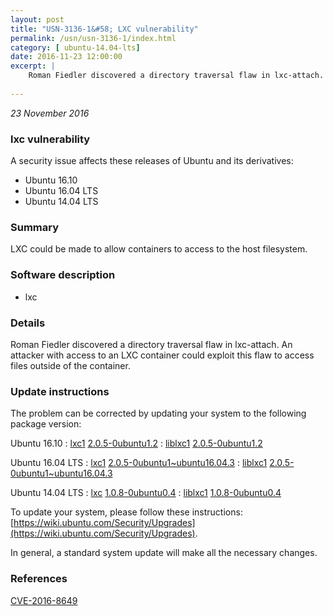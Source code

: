 ```yaml
---
layout: post
title: "USN-3136-1&#58; LXC vulnerability"
permalink: /usn/usn-3136-1/index.html
category: [ ubuntu-14.04-lts]
date: 2016-11-23 12:00:00
excerpt: |
    Roman Fiedler discovered a directory traversal flaw in lxc-attach. An attacker with access to an LXC container could exploit this flaw to access files outside of the container. 
    
--- 
```

 
 

*23 November 2016*

### lxc vulnerability

A security issue affects these releases of Ubuntu and its derivatives:

* Ubuntu 16.10
* Ubuntu 16.04 LTS
* Ubuntu 14.04 LTS

### Summary

LXC could be made to allow containers to access to the host filesystem. 

### Software description

* lxc 

### Details

Roman Fiedler discovered a directory traversal flaw in lxc-attach. An attacker with access to an LXC container could exploit this flaw to access files outside of the container. 

### Update instructions

The problem can be corrected by updating your system to the following package version:

Ubuntu 16.10
 : [lxc1](https://launchpad.net/ubuntu/+source/lxc) <span> [2.0.5-0ubuntu1.2](https://launchpad.net/ubuntu/+source/lxc/2.0.5-0ubuntu1.2) </span> 
 : [liblxc1](https://launchpad.net/ubuntu/+source/lxc) <span> [2.0.5-0ubuntu1.2](https://launchpad.net/ubuntu/+source/lxc/2.0.5-0ubuntu1.2) </span> 

Ubuntu 16.04 LTS
 : [lxc1](https://launchpad.net/ubuntu/+source/lxc) <span> [2.0.5-0ubuntu1~ubuntu16.04.3](https://launchpad.net/ubuntu/+source/lxc/2.0.5-0ubuntu1~ubuntu16.04.3) </span> 
 : [liblxc1](https://launchpad.net/ubuntu/+source/lxc) <span> [2.0.5-0ubuntu1~ubuntu16.04.3](https://launchpad.net/ubuntu/+source/lxc/2.0.5-0ubuntu1~ubuntu16.04.3) </span> 

Ubuntu 14.04 LTS
 : [lxc](https://launchpad.net/ubuntu/+source/lxc) <span> [1.0.8-0ubuntu0.4](https://launchpad.net/ubuntu/+source/lxc/1.0.8-0ubuntu0.4) </span> 
 : [liblxc1](https://launchpad.net/ubuntu/+source/lxc) <span> [1.0.8-0ubuntu0.4](https://launchpad.net/ubuntu/+source/lxc/1.0.8-0ubuntu0.4) </span> 

To update your system, please follow these instructions: [https://wiki.ubuntu.com/Security/Upgrades](https://wiki.ubuntu.com/Security/Upgrades).

In general, a standard system update will make all the necessary changes. 

### References

 
 [CVE-2016-8649](http://people.ubuntu.com/~ubuntu-security/cve/CVE-2016-8649)
 

